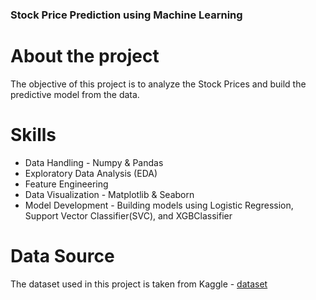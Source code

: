 ### Stock Price Prediction using Machine Learning

# About the project
The objective of this project is to analyze the Stock Prices and build the predictive model from the data.

# Skills
* Data Handling - Numpy & Pandas
* Exploratory Data Analysis (EDA)
* Feature Engineering
* Data Visualization - Matplotlib & Seaborn
* Model Development - Building models using Logistic Regression, Support Vector Classifier(SVC), and XGBClassifier

# Data Source
The dataset used in this project is taken from Kaggle - [dataset](https://www.kaggle.com/datasets/simronw/tesla-stock-data-2024)


